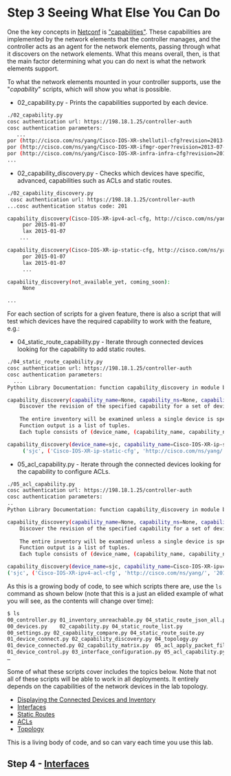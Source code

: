 # Step 3 Seeing What Else You Can Do

One the key concepts in [Netconf](https://tools.ietf.org/html/rfc6241) is ["capabilities"](https://tools.ietf.org/html/rfc6241#section-1.3). These capabilities are implemented by the network elements that the controller manages, and the controller acts as an agent for the network elements, passing through what it discovers on the network elements. What this means overall, then, is that the main factor determining what you can do next is what the network elements support.

To what the network elements mounted in your controller supports, use the "*capability*" scripts, which will show you what is possible.

* 02_capability.py - Prints the capabilities supported by each device.

```bash
./02_capability.py 
cosc authentication url: https://198.18.1.25/controller-auth
cosc authentication parameters:
   ...
por (http://cisco.com/ns/yang/Cisco-IOS-XR-shellutil-cfg?revision=2013-07-22)Cisco-IOS-XR-shellutil-cfg
por (http://cisco.com/ns/yang/Cisco-IOS-XR-ifmgr-oper?revision=2013-07-22)Cisco-IOS-XR-ifmgr-oper
por (http://cisco.com/ns/yang/Cisco-IOS-XR-infra-infra-cfg?revision=2013-07-22)Cisco-IOS-XR-infra-infra-cfg
...
```

* 02_capability_discovery.py - Checks which devices have specific, advanced, capabilities such as ACLs and static routes.

```bash
./02_capability_discovery.py 
 cosc authentication url: https://198.18.1.25/controller-auth
...cosc authentication status code: 201

capability_discovery(Cisco-IOS-XR-ipv4-acl-cfg, http://cisco.com/ns/yang/):
	 por 2015-01-07
	 lax 2015-01-07
	...

capability_discovery(Cisco-IOS-XR-ip-static-cfg, http://cisco.com/ns/yang/):
	 por 2015-01-07
	 lax 2015-01-07
	 ...

capability_discovery(not_available_yet, coming_soon):
	 None

...
```
For each section of scripts for a given feature, there is also a script that will test which devices have the required capability to work with the feature, e.g.:
		
* 04_static_route_capability.py - Iterate through connected devices looking for the capability to add static routes.

```bash
./04_static_route_capability.py
cosc authentication url: https://198.18.1.25/controller-auth
cosc authentication parameters:
  ...
Python Library Documentation: function capability_discovery in module basics.inventory

capability_discovery(capability_name=None, capability_ns=None, capability_revision=None, device_name=None)
    Discover the revision of the specified capability for a set of devices.
    
    The entire inventory will be examined unless a single device is specified.
    Function output is a list of tuples. 
    Each tuple consists of (device_name, (capability_name, capability_ns, capability_revision).

capability_discovery(device_name=sjc, capability_name=Cisco-IOS-XR-ip-static-cfg, capability_ns=http://cisco.com/ns/yang/)
	 ('sjc', ('Cisco-IOS-XR-ip-static-cfg', 'http://cisco.com/ns/yang/', '2015-01-07'))
```

* 05_acl_capability.py - Iterate through the connected devices looking for the capability to configure ACLs.

```bash
./05_acl_capability.py
cosc authentication url: https://198.18.1.25/controller-auth
cosc authentication parameters:
..
Python Library Documentation: function capability_discovery in module basics.inventory

capability_discovery(capability_name=None, capability_ns=None, capability_revision=None, device_name=None)
    Discover the revision of the specified capability for a set of devices.
    
    The entire inventory will be examined unless a single device is specified.
    Function output is a list of tuples. 
    Each tuple consists of (device_name, (capability_name, capability_ns, capability_revision).

capability_discovery(device_name=sjc, capability_name=Cisco-IOS-XR-ipv4-acl-cfg, capability_ns=http://cisco.com/ns/yang/)
('sjc', ('Cisco-IOS-XR-ipv4-acl-cfg', 'http://cisco.com/ns/yang/', '2015-01-07'))
```

As this is a growing body of code, to see which scripts there are, use the `ls` command as shown below (note that this is a just an elided example of what you will see, as the contents will change over time): 

```bash
$ ls
00_controller.py 01_inventory_unreachable.py 04_static_route_json_all.py
00_devices.py	 02_capability.py 04_static_route_list.py
00_settings.py 02_capability_compare.py	04_static_route_suite.py
01_device_connect.py 02_capability_discovery.py 04_topology.py
01_device_connected.py 02_capability_matrix.py	05_acl_apply_packet_filter.py
01_device_control.py 03_interface_configuration.py 05_acl_capability.py
…
```

Some of what these scripts cover includes the topics below. Note that not all of these scripts will be able to work in all deployments. It entirely depends on the capabilities of the network devices in the lab topology.

* [Displaying the Connected Devices and Inventory](2.md)
* [Interfaces](4.md)
* [Static Routes](5.md)
* [ACLs](6.md)
* [Topology](7.md)

This is a living body of code, and so can vary each time you use this lab.

## Step 4 - [Interfaces](4.md)
